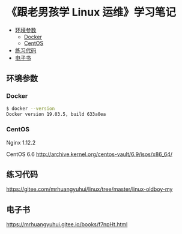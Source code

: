 <!-- omit in toc -->
# 《跟老男孩学 Linux 运维》学习笔记

- [环境参数](#%e7%8e%af%e5%a2%83%e5%8f%82%e6%95%b0)
  - [Docker](#docker)
  - [CentOS](#centos)
- [练习代码](#%e7%bb%83%e4%b9%a0%e4%bb%a3%e7%a0%81)
- [电子书](#%e7%94%b5%e5%ad%90%e4%b9%a6)

## 环境参数

### Docker

```bash
$ docker --version
Docker version 19.03.5, build 633a0ea
```

### CentOS

Nginx 1.12.2

CentOS 6.6 <http://archive.kernel.org/centos-vault/6.9/isos/x86_64/>

## 练习代码

<https://gitee.com/mrhuangyuhui/linux/tree/master/linux-oldboy-my>

## 电子书

<https://mrhuangyuhui.gitee.io/books/f7npHt.html>
